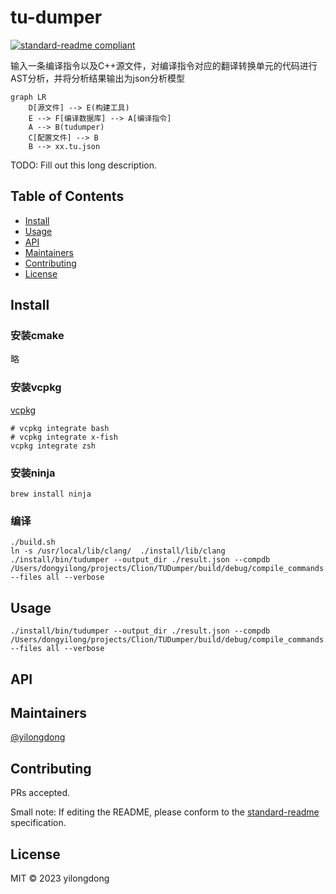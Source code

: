 # tu-dumper

[![standard-readme compliant](https://img.shields.io/badge/standard--readme-OK-green.svg?style=flat-square)](https://github.com/RichardLitt/standard-readme)

输入一条编译指令以及C++源文件，对编译指令对应的翻译转换单元的代码进行AST分析，并将分析结果输出为json分析模型
```mermaid
graph LR
    D[源文件] --> E(构建工具)
    E --> F[编译数据库] --> A[编译指令]
    A --> B(tudumper)
    C[配置文件] --> B
    B --> xx.tu.json
```
TODO: Fill out this long description.


## Table of Contents

- [Install](#install)
- [Usage](#usage)
- [API](#api)
- [Maintainers](#maintainers)
- [Contributing](#contributing)
- [License](#license)

## Install

### 安装cmake
略
### 安装vcpkg
[vcpkg](https://vcpkg.io/en/index.html)
```shell
# vcpkg integrate bash
# vcpkg integrate x-fish
vcpkg integrate zsh
```

### 安装ninja
```shell
brew install ninja
```

### 编译
```shell
./build.sh
ln -s /usr/local/lib/clang/  ./install/lib/clang
./install/bin/tudumper --output_dir ./result.json --compdb /Users/dongyilong/projects/Clion/TUDumper/build/debug/compile_commands.json --files all --verbose
```

## Usage

```shell
./install/bin/tudumper --output_dir ./result.json --compdb /Users/dongyilong/projects/Clion/TUDumper/build/debug/compile_commands.json --files all --verbose
```

## API

## Maintainers

[@yilongdong](https://github.com/yilongdong)

## Contributing

PRs accepted.

Small note: If editing the README, please conform to the [standard-readme](https://github.com/RichardLitt/standard-readme) specification.

## License

MIT © 2023 yilongdong
